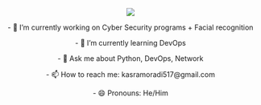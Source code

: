 <p align="center">
<img align="center" src="https://github.com/user-attachments/assets/6d075b7e-c525-4cac-b426-22e85a9e5392">
</p>
<p align="center">
- 🔭 I’m currently working on Cyber Security programs + Facial recognition
</p>
<p align="center">
- 🌱 I’m currently learning DevOps
</p>
<p align="center">
- 💬 Ask me about Python, DevOps, Network 
</p>
<p align="center">
- 📫 How to reach me: kasramoradi517@gmail.com
</p>
<p align="center">
- 😄 Pronouns: He/Him
</p>
